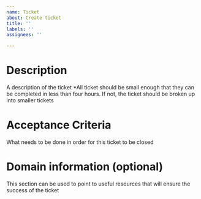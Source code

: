 ```yaml
---
name: Ticket
about: Create ticket
title: ''
labels: ''
assignees: ''

---
```


# Description

A description of the ticket
*All ticket should be small enough that they can be completed in less than four hours. If not, the ticket should be broken up into smaller tickets

# Acceptance Criteria

What needs to be done in order for this ticket to be closed

# Domain information (optional)

This section can be used to point to useful resources that will ensure the success of the ticket
